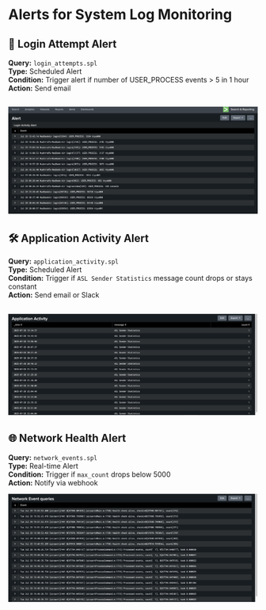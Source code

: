 # Alerts for System Log Monitoring

## 🔐 Login Attempt Alert
**Query:** `login_attempts.spl`  
**Type:** Scheduled Alert  
**Condition:** Trigger alert if number of USER_PROCESS events > 5 in 1 hour  
**Action:** Send email

![Login Alert](login_alert.png)
---

## 🛠 Application Activity Alert
**Query:** `application_activity.spl`  
**Type:** Scheduled Alert  
**Condition:** Trigger if `ASL Sender Statistics` message count drops or stays constant  
**Action:** Send email or Slack

![Application Alert](app_alert.png)
---

## 🌐 Network Health Alert
**Query:** `network_events.spl`  
**Type:** Real-time Alert  
**Condition:** Trigger if `max_count` drops below 5000  
**Action:** Notify via webhook

![Network Alert](network_alert.png)

